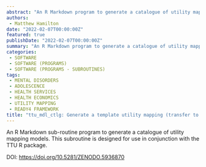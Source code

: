 ```yaml
---
abstract: "An R Markdown program to generate a catalogue of utility mapping models designed for use in conjunction with the TTU R package."
authors:
 - Matthew Hamilton
date: "2022-02-07T00:00:00Z"
featured: true
publishDate: "2022-02-07T00:00:00Z"
summary: "An R Markdown program to generate a catalogue of utility mapping models designed for use in conjunction with the TTU R package..."
categories:
 - SOFTWARE
 - SOFTWARE (PROGRAMS)
 - SOFTWARE (PROGRAMS - SUBROUTINES)
tags:
 - MENTAL DISORDERS
 - ADOLESCENCE
 - HEALTH SERVICES
 - HEALTH ECONOMICS
 - UTILITY MAPPING
 - READY4 FRAMEWORK
title: "ttu_mdl_ctlg: Generate a template utility mapping (transfer to utility) model catalogue"
---
```


An R Markdown sub-routine program to generate a catalogue of utility mapping models. This subroutine is designed for use in conjunction with the TTU R package.

DOI: https://doi.org/10.5281/ZENODO.5936870
